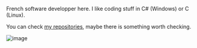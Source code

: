 French software developper here. I like coding stuff in C# (Windows) or C (Linux).

You can check [my repositories](https://github.com/WildGoat07?tab=repositories), maybe there is something worth checking.

![image](https://user-images.githubusercontent.com/30344403/131254285-16fee19b-82fa-42bc-9b28-87c92bef1a0d.png)
